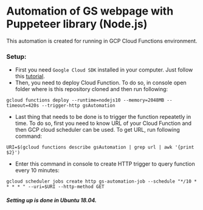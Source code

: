 # Automation of GS webpage with Puppeteer library (Node.js)
This automation is created for running in GCP Cloud Functions environment.

### Setup:
- First you need `Google Cloud SDK` installed in your computer. Just follow this [tutorial](https://cloud.google.com/sdk/docs/quickstart-debian-ubuntu).
- Then, you need to deploy Cloud Function. To do so, in console open folder where is this repository cloned and then run following: 
```console
gcloud functions deploy --runtime=nodejs10 --memory=2048MB --timeout=420s --trigger-http gsAutomation
```
- Last thing that needs to be done is to trigger the function repeatetly in time. To do so, first you need to know URL of your Cloud Function and then GCP cloud scheduler can be used. 
To get URL, run following command: 
```console 
URI=$(gcloud functions describe gsAutomation | grep url | awk '{print $2}')
```
- Enter this command in console to create HTTP trigger to query function every 10 minutes: 
```console
gcloud scheduler jobs create http gs-automation-job --schedule "*/10 * * * * " --uri=$URI --http-method GET
```

##### Setting up is done in Ubuntu 18.04.
